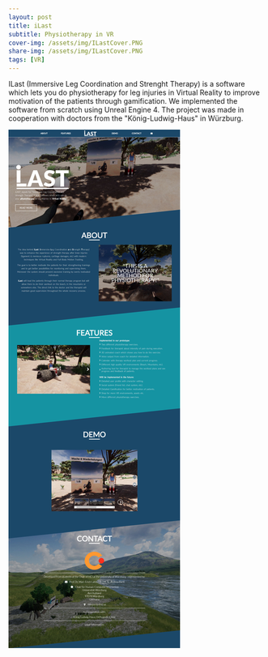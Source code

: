 ```yaml
---
layout: post
title: iLast
subtitle: Physiotherapy in VR
cover-img: /assets/img/ILastCover.PNG
share-img: /assets/img/ILastCover.PNG
tags: [VR]
---
```


ILast (Immersive Leg Coordination and Strenght Therapy) is a software which lets you do physiotherapy for leg injuries in Virtual Reality to improve motivation of the patients through gamification. We implemented the software from scratch using Unreal Engine 4. The project was made in cooperation with doctors from the "König-Ludwig-Haus" in Würzburg.

![](/assets/img/Project_ILast.jpg)



